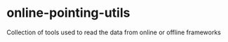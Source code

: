 # online-pointing-utils
Collection of tools used to read the data from online or offline frameworks
